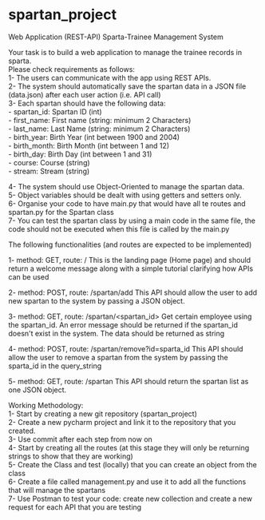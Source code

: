 # spartan_project
Web Application (REST-API) Sparta-Trainee Management System

Your task is to build a web application to manage the trainee records in sparta.<br> 
Please check requirements as follows:<br>
1-  The users can communicate with the app using REST APIs.<br>
2-  The system should automatically save the spartan data in a JSON file (data.json) after each user action (i.e. API call)<br>
3-  Each spartan should have the following data:<br>
    - spartan_id: Spartan ID (int)<br>
    - first_name: First name (string: minimum 2 Characters)<br>
    - last_name: Last Name (string: minimum 2 Characters)<br>
    - birth_year: Birth Year (int between 1900 and 2004)<br>
    - birth_month: Birth Month (int between 1 and 12)<br>
    - birth_day: Birth Day (int between 1 and 31)<br>
    - course: Course (string)<br>
    - stream: Stream (string)<br>

4-  The system should use Object-Oriented to manage the spartan data.<br>
5-  Object variables should be dealt with using getters and setters only.<br>
6-  Organise your code to have main.py that would have all te routes and spartan.py for the Spartan class<br>
7-  You can test the spartan class by using a main code in the same file, the code should not be executed when this file is called by the main.py<br>

The following functionalities (and routes are expected to be implemented)<br>

1-  method: GET, route: /
  This is the landing page (Home page) and should return a welcome message along with a simple tutorial clarifying how APIs can be used

2-  method: POST, route: /spartan/add
  This API should allow the user to add new spartan to the system by passing a JSON object.

3-  method: GET, route: /spartan/<spartan_id>
  Get certain employee using the spartan_id. An error message should be returned if the spartan_id doesn't exist in the system. The data should be returned as string

4-  method: POST, route: /spartan/remove?id=sparta_id
  This API should allow the user to remove a spartan from the system by passing the sparta_id in the query_string

5-  method: GET, route: /spartan
  This API should return the spartan list as one JSON object.


Working Methodology:<br>
1-  Start by creating a new git repository (spartan_project)<br>
2-  Create a new pycharm project and link it to the repository that you created.<br>
3-  Use commit after each step from now on<br>
4-  Start by creating all the routes (at this stage they will only be returning strings to show that they are working)<br>
5-  Create the Class and test (locally) that you can create an object from the class<br>
6-  Create a file called management.py and use it to add all the functions that will manage the spartans<br>
7-  Use Postman to test your code: create new collection and create a new request for each API that you are testing<br>